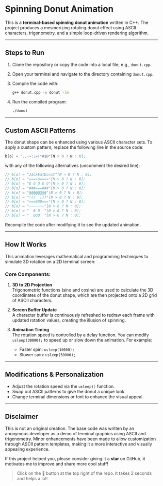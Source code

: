 # **Spinning Donut Animation**

This is a **terminal-based spinning donut animation** written in C++. The project produces a mesmerizing rotating donut effect using ASCII characters, trigonometry, and a simple loop-driven rendering algorithm.

---

## **Steps to Run**

1. Clone the repository or copy the code into a local file, e.g., `donut.cpp`.
2. Open your terminal and navigate to the directory containing `donut.cpp`.
3. Compile the code with:

   ```bash
   g++ donut.cpp -o donut -lm
   ```

4. Run the compiled program:

   ```bash
   ./donut
   ```

---

## **Custom ASCII Patterns**

The donut shape can be enhanced using various ASCII character sets. To apply a custom pattern, replace the following line in the source code:

```cpp
b[o] = ".,-~:;=!*#$@"[N > 0 ? N : 0];
```

with any of the following alternatives (uncomment the desired line):

```cpp
// b[o] = "JackEatDonut"[N > 0 ? N : 0];
// b[o] = "====o===="[N > 0 ? N : 0];
// b[o] = "O O O O O"[N > 0 ? N : 0];
// b[o] = "###===###"[N > 0 ? N : 0];
// b[o] = "@@@@@@@@"[N > 0 ? N : 0];
// b[o] = "(((  )))"[N > 0 ? N : 0];
// b[o] = "===000==="[N > 0 ? N : 0];
// b[o] = "~~~~~~~"[N > 0 ? N : 0];
// b[o] = "  0 0  "[N > 0 ? N : 0];
// b[o] = "  OOO  "[N > 0 ? N : 0];
```

Recompile the code after modifying it to see the updated animation.

---

## **How It Works**

This animation leverages mathematical and programming techniques to simulate 3D rotation on a 2D terminal screen:

### Core Components:

1. **3D to 2D Projection**  
   Trigonometric functions (sine and cosine) are used to calculate the 3D coordinates of the donut shape, which are then projected onto a 2D grid of ASCII characters.

2. **Screen Buffer Update**  
   A character buffer is continuously refreshed to redraw each frame with updated rotation values, creating the illusion of spinning.

3. **Animation Timing**  
   The rotation speed is controlled by a delay function. You can modify `usleep(30000);` to speed up or slow down the animation. For example:
   - Faster spin: `usleep(10000);`
   - Slower spin: `usleep(50000);`

---

## **Modifications & Personalization**

- Adjust the rotation speed via the `usleep()` function.
- Swap out ASCII patterns to give the donut a unique look.
- Change terminal dimensions or font to enhance the visual appeal.

---

## **Disclaimer**

This is not an original creation. The base code was written by an anonymous developer as a demo of terminal graphics using ASCII and trigonometry. Minor enhancements have been made to allow customization through ASCII pattern templates, making it a more interactive and visually appealing experience.

If this project helped you, please consider giving it a **star** on GitHub, it motivates me to improve and share more cool stuff!

> Click on the 🌟 button at the top right of the repo. It takes 2 seconds and helps a lot!
